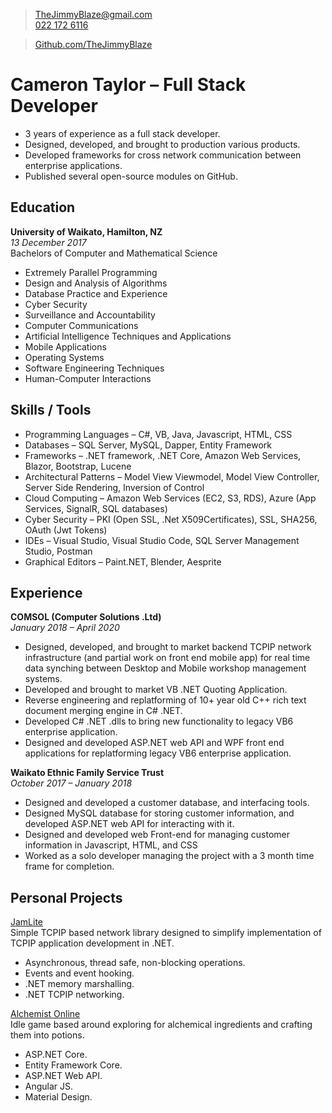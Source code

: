 > [TheJimmyBlaze@gmail.com](mailto:TheJimmyBlaze@gmail.com)  
[022 172 6116](tel:0221726116)  

> [Github.com/TheJimmyBlaze](https://github.com/TheJimmyBlaze)

# Cameron Taylor &ndash; Full Stack Developer  
- 3 years of experience as a full stack developer.  
- Designed, developed, and brought to production various products.  
- Developed frameworks for cross network communication between enterprise applications.  
- Published several open-source modules on GitHub.  

## Education
**University of Waikato, Hamilton, NZ**  
*13 December 2017*  
Bachelors of Computer and Mathematical Science  
- Extremely Parallel Programming  
- Design and Analysis of Algorithms  
- Database Practice and Experience  
- Cyber Security  
- Surveillance and Accountability  
- Computer Communications  
- Artificial Intelligence Techniques and Applications  
- Mobile Applications  
- Operating Systems  
- Software Engineering Techniques  
- Human-Computer Interactions  

## Skills / Tools
- Programming Languages &ndash; C#, VB, Java, Javascript, HTML, CSS  
- Databases &ndash; SQL Server, MySQL, Dapper, Entity Framework  
- Frameworks &ndash; .NET framework, .NET Core, Amazon Web Services, Blazor, Bootstrap, Lucene  
- Architectural Patterns &ndash; Model View Viewmodel, Model View Controller, Server Side Rendering, Inversion of Control  
- Cloud Computing &ndash; Amazon Web Services (EC2, S3, RDS), Azure (App Services, SignalR, SQL databases)  
- Cyber Security &ndash; PKI (Open SSL, .Net X509Certificates), SSL, SHA256, OAuth (Jwt Tokens)  
- IDEs &ndash; Visual Studio, Visual Studio Code, SQL Server Management Studio, Postman  
- Graphical Editors &ndash; Paint.NET, Blender, Aesprite  

## Experience  
**COMSOL (Computer Solutions .Ltd)**  
*January 2018 &ndash; April 2020*  
- Designed, developed, and brought to market backend TCPIP network infrastructure (and partial work on front end mobile app) for 
real time data synching between Desktop and Mobile workshop management systems.  
- Developed and brought to market VB .NET Quoting Application.
- Reverse engineering and replatforming of 10+ year old C++ rich text document merging engine in C# .NET.  
- Developed C# .NET .dlls to bring new functionality to legacy VB6 enterprise application.  
- Designed and developed ASP.NET web API and WPF front end applications for replatforming legacy VB6 enterprise application.  

**Waikato Ethnic Family Service Trust**  
*October 2017 &ndash; January 2018*  
- Designed and developed a customer database, and interfacing tools.
- Designed MySQL database for storing customer information, and developed ASP.NET web API for interacting with it.
- Designed and developed web Front-end for managing customer information in Javascript, HTML, and CSS
- Worked as a solo developer managing the project with a 3 month time frame for completion.

## Personal Projects  
[JamLite](https://github.com/TheJimmyBlaze/JamLite)   
Simple TCPIP based network library designed to simplify implementation of TCPIP application development in .NET.  
- Asynchronous, thread safe, non-blocking operations.  
- Events and event hooking.  
- .NET memory marshalling.  
- .NET TCPIP networking.
  
[Alchemist Online](https://github.com/thejimmyblaze/alchemistonline)  
Idle game based around exploring for alchemical ingredients and crafting them into potions.  
- ASP.NET Core.  
- Entity Framework Core.  
- ASP.NET Web API.  
- Angular JS.  
- Material Design.  
